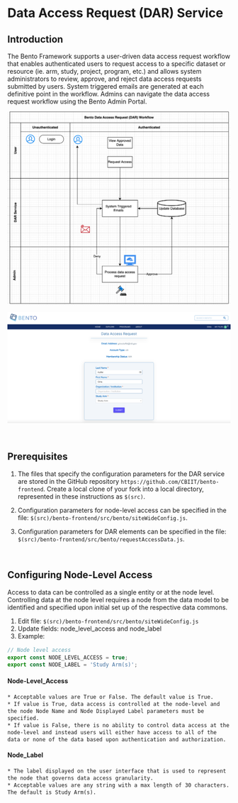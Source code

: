 # Data Access Request (DAR) Service

## Introduction
The Bento Framework supports a user-driven data access request workflow that enables authenticated users to request access to a specific dataset or resource (ie. arm, study, project, program, etc.) and allows system administrators to review, approve, and reject data access requests submitted by users. System triggered emails are generated at each definitive point in the workflow. Admins can navigate the data access request workflow using the Bento Admin Portal. 

![Data Access Request (DAR) Workflow](../assets/dar-workflow.png)

![Data Access Request (DAR) Example page](../assets/dar-example-page.png)

<p>&nbsp;</p>


## Prerequisites
1. The files that specify the configuration parameters for the DAR service are stored in the GitHub repository `https://github.com/CBIIT/bento-frontend`. Create a local clone of your fork into a local directory, represented in these instructions as `$(src)`.

2. Configuration parameters for node-level access can be specified in the file: `$(src)/bento-frontend/src/bento/siteWideConfig.js`.

3. Configuration parameters for DAR elements can be specified in the file: `$(src)/bento-frontend/src/bento/requestAccessData.js`.

<p>&nbsp;</p>     

## Configuring Node-Level Access 
Access to data can be controlled as a single entity or at the node level. Controlling data at the node level requires a node from the data model to be identified and specified upon initial set up of the respective data commons.  
1. Edit file: `$(src)/bento-frontend/src/bento/siteWideConfig.js`
2. Update fields: node_level_access and node_label
3. Example:

```javascript
// Node level access
export const NODE_LEVEL_ACCESS = true;
export const NODE_LABEL = 'Study Arm(s)';
```

#### Node-Level_Access
    * Acceptable values are True or False. The default value is True.
    * If value is True, data access is controlled at the node-level and the node Node Name and Node Displayed Label parameters must be specified.
    * If value is False, there is no ability to control data access at the node-level and instead users will either have access to all of the data or none of the data based upon authentication and authorization.

#### Node_Label
    * The label displayed on the user interface that is used to represent the node that governs data access granularity.
    * Acceptable values are any string with a max length of 30 characters. The default is Study Arm(s).